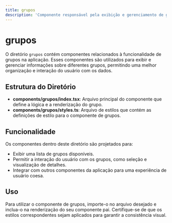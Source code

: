 ```yaml
---
title: grupos
description: 'Componente responsável pela exibição e gerenciamento de grupos dentro da aplicação.'
---
```


# grupos

O diretório `grupos` contém componentes relacionados à funcionalidade de grupos na aplicação. Esses componentes são utilizados para exibir e gerenciar informações sobre diferentes grupos, permitindo uma melhor organização e interação do usuário com os dados.

## Estrutura do Diretório

- **components/grupos/index.tsx**: Arquivo principal do componente que define a lógica e a renderização do grupo.
- **components/grupos/styles.ts**: Arquivo de estilos que contém as definições de estilo para o componente de grupos.

## Funcionalidade

Os componentes dentro deste diretório são projetados para:

- Exibir uma lista de grupos disponíveis.
- Permitir a interação do usuário com os grupos, como seleção e visualização de detalhes.
- Integrar com outros componentes da aplicação para uma experiência de usuário coesa.

## Uso

Para utilizar o componente de grupos, importe-o no arquivo desejado e inclua-o na renderização do seu componente pai. Certifique-se de que os estilos correspondentes sejam aplicados para garantir a consistência visual.